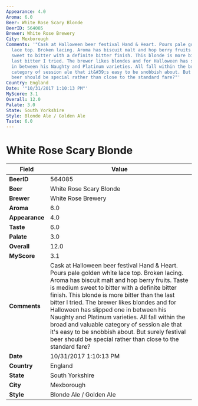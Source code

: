 ```yaml
---
Appearance: 4.0
Aroma: 6.0
Beer: White Rose Scary Blonde
BeerID: 564085
Brewer: White Rose Brewery
City: Mexborough
Comments: '"Cask at Halloween beer festival Hand & Heart. Pours pale golden white
  lace top. Broken lacing. Aroma has biscuit malt and hop berry fruits. Taste is medium
  sweet to bitter with a definite bitter finish. This blonde is more bitter than the
  last bitter I tried. The brewer likes blondes and for Halloween has slipped one
  in between his Naughty and Platinum varieties. All fall within the broad and valuable
  category of session ale that it&#39;s easy to be snobbish about. But surely festival
  beer should be special rather than close to the standard fare?"'
Country: England
Date: '"10/31/2017 1:10:13 PM"'
MyScore: 3.1
Overall: 12.0
Palate: 3.0
State: South Yorkshire
Style: Blonde Ale / Golden Ale
Taste: 6.0
---
```


# White Rose Scary Blonde

| Field         | Value |
|---------------|-------|
| **BeerID** | 564085 |
| **Beer** | White Rose Scary Blonde |
| **Brewer** | White Rose Brewery |
| **Aroma** | 6.0 |
| **Appearance** | 4.0 |
| **Taste** | 6.0 |
| **Palate** | 3.0 |
| **Overall** | 12.0 |
| **MyScore** | 3.1 |
| **Comments** | Cask at Halloween beer festival Hand & Heart. Pours pale golden white lace top. Broken lacing. Aroma has biscuit malt and hop berry fruits. Taste is medium sweet to bitter with a definite bitter finish. This blonde is more bitter than the last bitter I tried. The brewer likes blondes and for Halloween has slipped one in between his Naughty and Platinum varieties. All fall within the broad and valuable category of session ale that it&#39;s easy to be snobbish about. But surely festival beer should be special rather than close to the standard fare? |
| **Date** | 10/31/2017 1:10:13 PM |
| **Country** | England |
| **State** | South Yorkshire |
| **City** | Mexborough |
| **Style** | Blonde Ale / Golden Ale |
